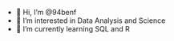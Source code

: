 - 👋 Hi, I’m @94benf
- 👀 I’m interested in Data Analysis and Science
- 🌱 I’m currently learning SQL and R

<!---
94benf/94benf is a ✨ special ✨ repository because its `README.md` (this file) appears on your GitHub profile.
You can click the Preview link to take a look at your changes.
--->
